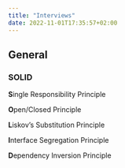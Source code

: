 ```yaml
---
title: "Interviews"
date: 2022-11-01T17:35:57+02:00
---
```

## General
### SOLID

**S**ingle Responsibility Principle 

**O**pen/Closed Principle

**L**iskov’s Substitution Principle

**I**nterface Segregation Principle

**D**ependency Inversion Principle
